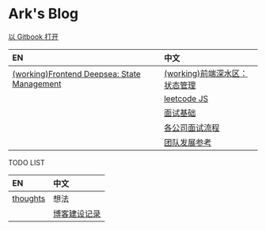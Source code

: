 # Ark's Blog

[以 Gitbook 打开](https://w10036w.gitbooks.io/blog/)

| EN | 中文 |
| :--- | :--- |
| [(working)Frontend Deepsea: State Management](/posts/thoughts/fe-state-mgmt.md) | [(working)前端深水区：状态管理](/posts/thoughts/fe-state-mgmt.zh.md) |
| | [leetcode JS](/posts/leetcode.md) |
| | [面试基础](posts/js-interview.zh.md) |
| | [各公司面试流程](posts/interview/companies/index.md)
| | [团队发展参考](posts/team-growth/index.md) |

TODO LIST

| EN | 中文 |
| :--- | :--- |
| [thoughts](./posts/thoughts.md) | 想法 |
| | [博客建设记录](/blog.md) |
